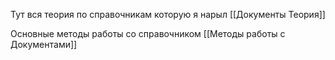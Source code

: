 Тут вся теория по справочникам которую я нарыл [[Документы Теория]]

Основные методы работы со справочником [[Методы работы с Документами]]